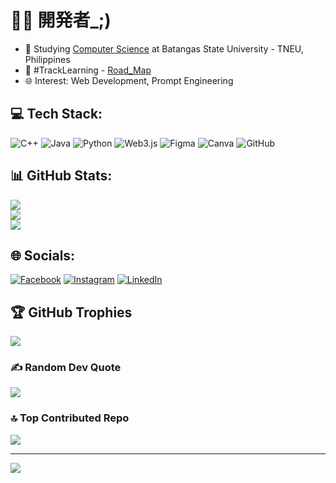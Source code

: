 # 🙌🏻 開発者_;)

- 🔭 Studying [Computer Science](https://batstateu.edu.ph/wp-content/uploads/2020/10/Bachelor-of-Science-in-Computer-Science-BSCS.pdf) at Batangas State University - TNEU, Philippines<br/>
- 💬 #TrackLearning - [Road_Map](https://roadmap.sh/java)<br/>
- 🌐 Interest: Web Development, Prompt Engineering<br/>

## 💻 Tech Stack:
![C++](https://img.shields.io/badge/c++-%2300599C.svg?style=for-the-badge&logo=c%2B%2B&logoColor=white) ![Java](https://img.shields.io/badge/java-%23ED8B00.svg?style=for-the-badge&logo=openjdk&logoColor=white) ![Python](https://img.shields.io/badge/python-3670A0?style=for-the-badge&logo=python&logoColor=ffdd54) ![Web3.js](https://img.shields.io/badge/web3.js-F16822?style=for-the-badge&logo=web3.js&logoColor=white) ![Figma](https://img.shields.io/badge/figma-%23F24E1E.svg?style=for-the-badge&logo=figma&logoColor=white) ![Canva](https://img.shields.io/badge/Canva-%2300C4CC.svg?style=for-the-badge&logo=Canva&logoColor=white) ![GitHub](https://img.shields.io/badge/github-%23121011.svg?style=for-the-badge&logo=github&logoColor=white)
## 📊 GitHub Stats:
![](https://github-readme-stats.vercel.app/api?username=darumous1301&theme=one_dark_pro&hide_border=false&include_all_commits=false&count_private=false)<br/>
![](https://nirzak-streak-stats.vercel.app/?user=darumous1301&theme=one_dark_pro&hide_border=false)<br/>
![](https://github-readme-stats.vercel.app/api/top-langs/?username=darumous1301&theme=one_dark_pro&hide_border=false&include_all_commits=false&count_private=false&layout=compact)

## 🌐 Socials:
[![Facebook](https://img.shields.io/badge/Facebook-%231877F2.svg?logo=Facebook&logoColor=white)](https://facebook.com/https://www.facebook.com/Yzzmonque/) [![Instagram](https://img.shields.io/badge/Instagram-%23E4405F.svg?logo=Instagram&logoColor=white)](https://instagram.com/https://www.instagram.com/lymnque_/) [![LinkedIn](https://img.shields.io/badge/LinkedIn-%230077B5.svg?logo=linkedin&logoColor=white)](https://linkedin.com/in/https://www.linkedin.com/in/alyzza-monique-aragon-1762552b2/?trk=opento_sprofile_topcard) 

## 🏆 GitHub Trophies
![](https://github-profile-trophy.vercel.app/?username=darumous1301&theme=one_dark_pro&no-frame=false&no-bg=true&margin-w=4)

### ✍️ Random Dev Quote
![](https://quotes-github-readme.vercel.app/api?type=horizontal&theme=one_dark_pro)

### 🔝 Top Contributed Repo
![](https://github-contributor-stats.vercel.app/api?username=darumous1301&limit=5&theme=one_dark_pro&combine_all_yearly_contributions=true)

---
[![](https://visitcount.itsvg.in/api?id=darumous1301&icon=8&color=0)](https://visitcount.itsvg.in)

<!-- Proudly created with GPRM ( https://gprm.itsvg.in ) -->
